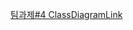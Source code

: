 [팀과제#4 ClassDiagramLink](https://drive.google.com/file/d/17jLTqNADRMC-O83WWPvrX3iJqCme-zGP/view?usp=sharing)
